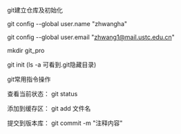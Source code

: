 git建立仓库及初始化

git config --global user.name "zhwangha"

 git config --global user.email "zhwang1@mail.ustc.edu.cn"

mkdir git_pro

git init (ls -a 可看到.git隐藏目录)



git常用指令操作

查看当前状态： git status

添加到缓存区： git add 文件名

提交到版本库： git commit -m "注释内容"



